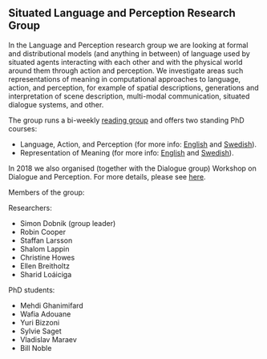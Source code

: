 ## Situated Language and Perception Research Group

In the Language and Perception research group we are looking at formal and distributional models (and anything in between) of language used by situated agents interacting with each other and with the physical world around them through action and perception. We investigate areas such representations of meaning in computational approaches to language, action, and perception, for example of spatial descriptions, generations and interpretation of scene description, multi-modal communication, situated dialogue systems, and other.


The group runs a bi-weekly [reading group](https://wiki.clasp.gu.se/doku.php?id=projects:apl:meetings:start) and offers two standing PhD courses: 

- Language, Action, and Perception (for more info: [English](https://gul.gu.se/public/courseId/82742/lang-en/publicPage.do) and [Swedish](https://flov.gu.se/digitalAssets/1578/1578779_spr--k--handling-och-perception--7-5-hp.pdf)). 
- Representation of Meaning (for more info: [English](https://gul.gu.se/public/courseId/82744/lang-en/publicPage.do) and [Swedish](https://flov.gu.se/digitalAssets/1578/1578778_representationer-av-spr--klig-betydelse--7-5-hp.pdf)).

In 2018 we also organised (together with the Dialogue group) Workshop on Dialogue and Perception. For more details, please see [here](https://clasp.gu.se/news-events/workshop-on-dialogue-and-perception-2018).

Members of the group: 

Researchers:
- Simon Dobnik (group leader)
- Robin Cooper
- Staffan Larsson
- Shalom Lappin
- Christine Howes
- Ellen Breitholtz
- Sharid Loáiciga


PhD students:
- Mehdi Ghanimifard
- Wafia Adouane
- Yuri Bizzoni
- Sylvie Saget
- Vladislav Maraev
- Bill Noble
